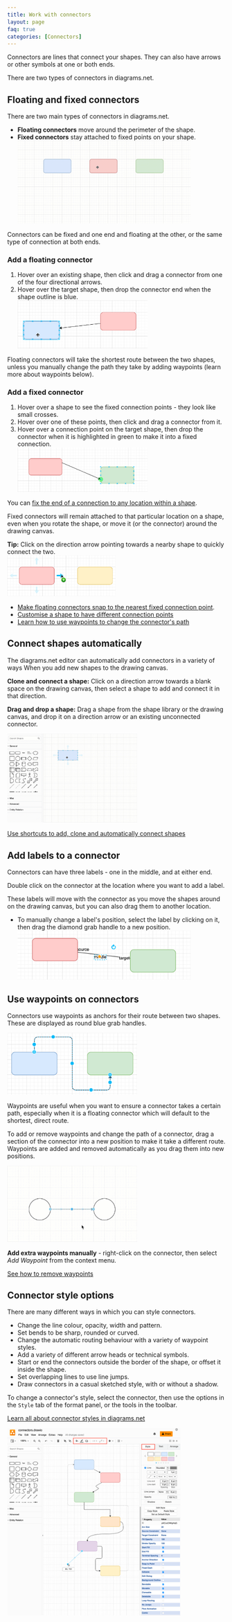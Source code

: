 ```yaml
---
title: Work with connectors
layout: page
faq: true
categories: [Connectors]
---
```


Connectors are lines that connect your shapes. They can also have arrows or other symbols at one or both ends. 

There are two types of connectors in diagrams.net.

## Floating and fixed connectors

There are two main types of connectors in diagrams.net. 

* **Floating connectors** move around the perimeter of the shape. 
* **Fixed connectors**  stay attached to fixed points on your shape. 
<br /><img src="/assets/img/blog/connector-floating-vs-fixed.gif" style="width=100%;max-width:400px;height:auto;" alt="Floating connectors move intelligently around the shape when you move it. Fixed connectors stay attached to that fixed point on the shape.">

Connectors can be fixed and one end and floating at the other, or the same type of connection at both ends. 

### Add a floating connector

1. Hover over an existing shape, then click and drag a connector from one of the four directional arrows.
2. Hover over the target shape, then drop the connector end when the shape outline is blue. 
<br /><img src="/assets/img/blog/connector-floating.png" style="width=100%;max-width:300px;height:auto;" alt="Floating connector - Drop the connector on the target shape when the outline is blue">

Floating connectors will take the shortest route between the two shapes, unless you manually change the path they take by adding waypoints (learn more about waypoints below).

### Add a fixed connector 
1. Hover over a shape to see the fixed connection points - they look like small crosses.
2. Hover over one of these points, then click and drag a connector from it.
3. Hover over a connection point on the target shape, then drop the connector when it is highlighted in green to make it into a fixed connection.
<br /><img src="/assets/img/blog/connector-fixed.png" style="width=100%;max-width:300px;height:auto;" alt="Fixed connector - Drop the connector on a connection point - a small x - when it is highlighted with a green circle">

You can [fix the end of a connection to any location within a shape](/doc/faq/connect-to-shapes-anywhere.html).

Fixed connectors will remain attached to that particular location on a shape, even when you rotate the shape, or move it (or the connector) around the drawing canvas.

**Tip:** Click on the direction arrow pointing towards a nearby shape to quickly connect the two.
<br /><img src="/assets/img/blog/connector-direction-arrow.png" style="width=100%;max-width:250px;height:auto;" alt="Click on a direction arrow near a neighbouring shape to connect it">

* [Make floating connectors snap to the nearest fixed connection point](/blog/snap-to-point). 
* [Customise a shape to have different connection points](/doc/faq/shape-connection-points-customise.html)
* [Learn how to use waypoints to change the connector's path](/blog/waypoints-connectors.html)

## Connect shapes automatically

The diagrams.net editor can automatically add connectors in a variety of ways When you add new shapes to the drawing canvas.

**Clone and connect a shape:** Click on a direction arrow towards a blank space on the drawing canvas, then select a shape to add and connect it in that direction. 

**Drag and drop a shape:** Drag a shape from the shape library or the drawing canvas, and drop it on a direction arrow or an existing unconnected connector.

<img src="/assets/img/blog/shapes-clone-add-connect.gif" style="width=100%;max-width:300px;height:auto;" alt="Drag and drop shapes onto the blue directional arrows or connector ends">

[Use shortcuts to add, clone and automatically connect shapes](/blog/connect-shapes.html)

## Add labels to a connector

Connectors can have three labels - one in the middle, and at either end. 

Double click on the connector at the location where you want to add a label.

These labels will move with the connector as you move the shapes around on the drawing canvas, but you can also drag them to another location. 
* To manually change a label's position, select the label by clicking on it, then drag the diamond grab handle to a new position.
<br /><img src="/assets/img/blog/connector-label.png" style="width=100%;max-width:400px;height:auto;" alt="Connectors can have three labels - double click to add a label to a connector, and drag the labels to a new position using the diamond grab handle.">

## Use waypoints on connectors

Connectors use waypoints as anchors for their route between two shapes. These are displayed as round blue grab handles. 

<img src="/assets/img/blog/connector-waypoints.png" style="width=100%;max-width:300px;height:auto;" alt="Use waypoints to change the path of your connector across the drawing canvas">

Waypoints are useful when you want to ensure a connector takes a certain path, especially when it is a floating connector which will default to the shortest, direct route.

To add or remove waypoints and change the path of a connector, drag a section of the connector into a new position to make it take a different route. Waypoints are added and removed automatically as you drag them into new positions. 

<img src="/assets/img/blog/waypoints-add.gif" style="width=100%;max-width:300px;height:auto;" alt="Drag a connector to add waypoints">

**Add extra waypoints manually** - right-click on the connector, then select _Add Waypoint_ from the context menu. 

[See how to remove waypoints](/doc/faq/add-remove-waypoints.html)

## Connector style options

There are many different ways in which you can style connectors. 
* Change the line colour, opacity, width and pattern.
* Set bends to be sharp, rounded or curved.
* Change the automatic routing behaviour with a variety of waypoint styles.
* Add a variety of different arrow heads or technical symbols. 
* Start or end the connectors outside the border of the shape, or offset it inside the shape.
* Set overlapping lines to use line jumps.
* Draw connectors in a casual sketched style, with or without a shadow.

To change a connector's style, select the connector, then use the options in the ``Style`` tab of the format panel, or the tools in the toolbar.

[Learn all about connector styles in diagrams.net](/doc/faq/connector-styles.html)

<img src="/assets/img/blog/connector-style-tools.png" style="width=100%;max-width:400px;;height:auto;" alt="The Style tab in the format panel and the connector tools in the tool bar let you change the style of a selected connector in diagrams.net">
